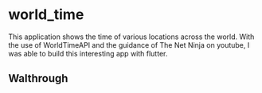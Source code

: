 # world_time

This application shows the time of various locations across the world.
With the use of WorldTimeAPI and the guidance of The Net Ninja on youtube, I was able to build this interesting app with flutter.

## Walthrough
